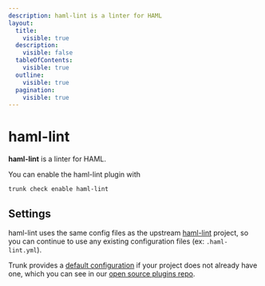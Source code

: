 ```yaml
---
description: haml-lint is a linter for HAML
layout:
  title:
    visible: true
  description:
    visible: false
  tableOfContents:
    visible: true
  outline:
    visible: true
  pagination:
    visible: true
---
```


# haml-lint

**haml-lint** is a linter for HAML.

You can enable the haml-lint plugin with

```shell
trunk check enable haml-lint
```

## Settings


haml-lint uses the same config files as the
upstream [haml-lint](https://github.com/sds/haml-lint#readme) project, so you can continue to use any
existing configuration files (ex: `.haml-lint.yml`).
    

Trunk provides a [default configuration](https://github.com/trunk-io/plugins/tree/main/linters/haml-lint) if your project does not already have one,
which you can see in our [open source plugins repo](https://github.com/trunk-io/plugins/tree/main).
